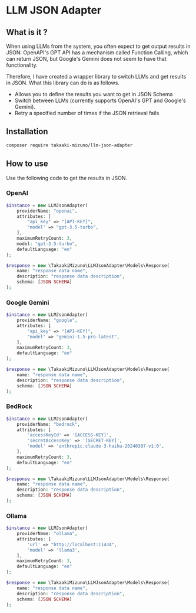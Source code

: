 # LLM JSON Adapter

## What is it ?

When using LLMs from the system, you often expect to get output results in JSON: OpenAPI's GPT API has a mechanism called Function Calling, which can return JSON, but Google's Gemini does not seem to have that functionality.

Therefore, I have created a wrapper library to switch LLMs and get results in JSON. What this library can do is as follows.

- Allows you to define the results you want to get in JSON Schema
- Switch between LLMs (currently supports OpenAI's GPT and Google's Gemini).
- Retry a specified number of times if the JSON retrieval fails

## Installation

```sh
composer require takaaki-mizuno/llm-json-adapter
```

## How to use

Use the following code to get the results in JSON.

### OpenAI

```php
$instance = new LLMJsonAdapter(
    providerName: "openai",
    attributes: [
        "api_key" => "[API-KEY]",
        "model" => "gpt-3.5-turbo",
    ],
    maximumRetryCount: 3,
    model: "gpt-3.5-turbo",
    defaultLanguage: "en"
);

$response = new \TakaakiMizuno\LLMJsonAdapter\Models\Response(
    name: "response data name",
    description: "response data description",
    schema: [JSON SCHEMA]
);
```

### Google Gemini

```php
$instance = new LLMJsonAdapter(
    providerName: "google",
    attributes: [
        "api_key" => "[API-KEY]",
        "model" => "gemini-1.5-pro-latest",
    ],
    maximumRetryCount: 3,
    defaultLanguage: "en"
);

$response = new \TakaakiMizuno\LLMJsonAdapter\Models\Response(
    name: "response data name",
    description: "response data description",
    schema: [JSON SCHEMA]
);
```

### BedRock

```php
$instance = new LLMJsonAdapter(
    providerName: "bedrock",
    attributes: [
        'accessKeyId' => '[ACCESS-KEY]',
        'secretAccessKey' => '[SECRET-KEY]',
        'model' => 'anthropic.claude-3-haiku-20240307-v1:0',
    ],
    maximumRetryCount: 3,
    defaultLanguage: "en"
);

$response = new \TakaakiMizuno\LLMJsonAdapter\Models\Response(
    name: "response data name",
    description: "response data description",
    schema: [JSON SCHEMA]
);
```

### Ollama

```php
$instance = new LLMJsonAdapter(
    providerName: "ollama",
    attributes: [
        'url' => "http://localhost:11434",
        'model' => 'llama3',
    ],
    maximumRetryCount: 3,
    defaultLanguage: "en"
);

$response = new \TakaakiMizuno\LLMJsonAdapter\Models\Response(
    name: "response data name",
    description: "response data description",
    schema: [JSON SCHEMA]
);
```
